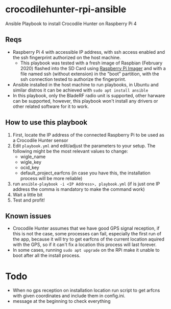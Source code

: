 # crocodilehunter-rpi-ansible
Ansible Playbook to install Crocodile Hunter on Raspberry Pi 4

## Reqs
- Raspberry Pi 4 with accessible IP address, with ssh access enabled and the ssh fingerprint authorized on the host machine.
  - This playbook was tested with a fresh image of Raspbian (February 2020) flashed into the SD Card using [Raspberry Pi Imager](https://www.raspberrypi.org/downloads/) and with a file named ssh (without extension) in the "boot" partition, with the ssh connection tested to authorize the fingerprint.
- Ansible installed in the host machine to run playbooks, in Ubuntu and similar distros it can be achieved with ```sudo apt install ansible```
- In this playbook, only the BladeRF radio unit is supported, other harware can be supported, however, this playbook won't install any drivers or other related software for it to work.

## How to use this playbook

1. First, locate the IP address of the connected Raspberry Pi to be used as a Crocodile Hunter sensor
2. Edit ```playbook.yml``` and edit/adjust the parameters to your setup. The following might be the most relevant values to change:
   -  wigle_name
   -  wigle_key
   -  ocid_key
   -  default_project_earfcns (in case you have this, the installation process will be more reliable)
3. run ```ansible-playbook -i <IP Address>, playbook.yml``` (if is just one IP address the comma is mandatory to make the command work)
4. Wait a little bit
5. Test and profit!

## Known issues

- Crocodile Hunter assumes that we have good GPS signal reception, if this is not the case, some processes can fail, especially the first run of the app, because it will try to get earfcns of the current location aquired with the GPS, so if it can't fix a location this process will last forever.
- In some cases, running ```sudo apt upgrade``` on the RPi make it unable to boot after all the install process.

# Todo

- When no gps reception on installation location run script to get arfcns with given coordinates and include them in config.ini.
- message at the beginning to check everything